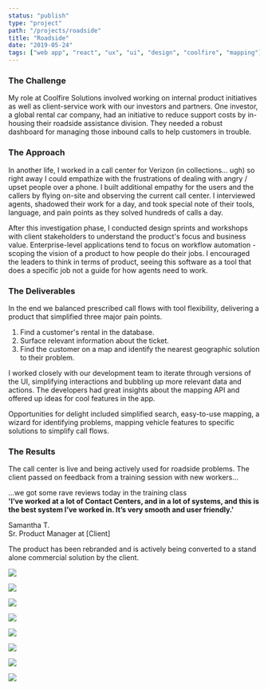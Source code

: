 ```yaml
---
status: "publish"
type: "project"
path: "/projects/roadside"
title: "Roadside"
date: "2019-05-24"
tags: ["web app", "react", "ux", "ui", "design", "coolfire", "mapping"]
---
```


<h3 class="txt-title">The Challenge</h3>

My role at Coolfire Solutions involved working on internal product initiatives as well as client-service work with our investors and partners. One investor, a global rental car company, had an initiative to reduce support costs by in-housing their roadside assistance division. They needed a robust dashboard for managing those inbound calls to help customers in trouble.

<h3 class="txt-title">The Approach</h3>

In another life, I worked in a call center for Verizon (in collections... ugh) so right away I could empathize with the frustrations of dealing with angry / upset people over a phone. I built additional empathy for the users and the callers by flying on-site and observing the current call center. I interviewed agents, shadowed their work for a day, and took special note of their tools, language, and pain points as they solved hundreds of calls a day.

After this investigation phase, I conducted design sprints and workshops with client stakeholders to understand the product's focus and business value. Enterprise-level applications tend to focus on workflow automation - scoping the vision of a product to how people do their jobs. I encouraged the leaders to think in terms of product, seeing this software as a tool that does a specific job not a guide for how agents need to work.

<h3 class="txt-title">The Deliverables</h3>

In the end we balanced prescribed call flows with tool flexibility, delivering a product that simplified three major pain points.

1. Find a customer's rental in the database.
2. Surface relevant information about the ticket.
3. Find the customer on a map and identify the nearest geographic solution to their problem.

I worked closely with our development team to iterate through versions of the UI, simplifying interactions and bubbling up more relevant data and actions. The developers had great insights about the mapping API and offered up ideas for cool features in the app.

Opportunities for delight included simplified search, easy-to-use mapping, a wizard for identifying problems, mapping vehicle features to specific solutions to simplify call flows.

<h3 class="txt-title">The Results</h3>

The call center is live and being actively used for roadside problems. The client passed on feedback from a training session with new workers...

<p class="txt-quote txt-fg">...we got some rave reviews today in the training class<br>
<strong>'I’ve worked at a lot of Contact Centers, and in a lot of systems, and this is the best system I’ve worked in. It’s very smooth and user friendly.'</strong></p>

Samantha T.<br>
Sr. Product Manager at [Client]

The product has been rebranded and is actively being converted to a stand alone commercial solution by the client.

![](/assets/roadside/FHD-1.png)

![](/assets/roadside/FHD-2.png)

![](/assets/roadside/FHD-3.png)

![](/assets/roadside/FHD-4.png)

![](/assets/roadside/FHD-5.png)

![](/assets/roadside/FHD-6.png)

![](/assets/roadside/FHD-7.png)

![](/assets/roadside/FHD-8.png)
